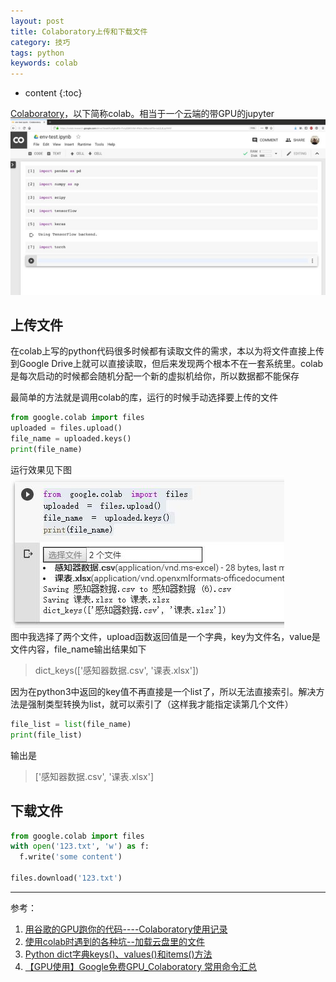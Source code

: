 ```yaml
---
layout: post
title: Colaboratory上传和下载文件
category: 技巧
tags: python
keywords: colab
---
```

* content
{:toc}

[Colaboratory](https://colab.research.google.com)，以下简称colab。相当于一个云端的带GPU的jupyter   
![colab](/assets/img/skill/colab.jpg)  
## 上传文件
在colab上写的python代码很多时候都有读取文件的需求，本以为将文件直接上传到Google Drive上就可以直接读取，但后来发现两个根本不在一套系统里。colab是每次启动的时候都会随机分配一个新的虚拟机给你，所以数据都不能保存  

最简单的方法就是调用colab的库，运行的时候手动选择要上传的文件
```python
from google.colab import files
uploaded = files.upload()
file_name = uploaded.keys()
print(file_name)
```
运行效果见下图  
![上传文件](/assets/img/skill/colab_upload_1.jpg)  
图中我选择了两个文件，upload函数返回值是一个字典，key为文件名，value是文件内容，file_name输出结果如下
>dict_keys(['感知器数据.csv', '课表.xlsx'])  

因为在python3中返回的key值不再直接是一个list了，所以无法直接索引。解决方法是强制类型转换为list，就可以索引了（这样我才能指定读第几个文件）

```python
file_list = list(file_name)
print(file_list)
```

输出是
>['感知器数据.csv', '课表.xlsx']
  
## 下载文件
```python
from google.colab import files
with open('123.txt', 'w') as f:
  f.write('some content')
 
files.download('123.txt')
```


---
参考：
1. [用谷歌的GPU跑你的代码----Colaboratory使用记录](https://blog.csdn.net/ssssdbucdbod/article/details/80397808)
2. [使用colab时遇到的各种坑--加载云盘里的文件](https://www.jianshu.com/p/1c1f47748827)
3. [Python dict字典keys()、values()和items()方法](http://c.biancheng.net/view/4384.html)
4. [【GPU使用】Google免费GPU_Colaboratory 常用命令汇总](https://blog.csdn.net/zsWang9/article/details/79958346)

